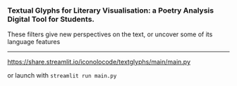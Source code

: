 ###  Textual Glyphs for Literary Visualisation: a Poetry Analysis Digital Tool for Students.


These filters give new perspectives on the text, or uncover some of its language features

---


https://share.streamlit.io/iconolocode/textglyphs/main/main.py

or launch with `streamlit run main.py`
